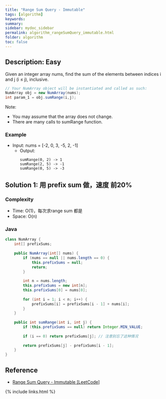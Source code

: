 ```yaml
---
title: "Range Sum Query - Immutable"
tags: [algorithm]
keywords:
summary:
sidebar: mydoc_sidebar
permalink: algorithm_rangeSumQuery_immutable.html
folder: algorithm
toc: false
---
```


## Description: Easy
Given an integer array nums, find the sum of the elements between indices i and j (i ≤ j), inclusive.

```java
// Your NumArray object will be instantiated and called as such:
NumArray obj = new NumArray(nums);
int param_1 = obj.sumRange(i,j);
```

Note:
* You may assume that the array does not change.
* There are many calls to sumRange function.

### Example
* Input: nums = [-2, 0, 3, -5, 2, -1]
  * Output: 
    ```
    sumRange(0, 2) -> 1
    sumRange(2, 5) -> -1
    sumRange(0, 5) -> -3
    ```

## Solution 1: 用 prefix sum 做，速度 前20%

### Complexity
* Time: O(1)，每次求range sum 都是
* Space: O(n)

### Java
```java
class NumArray {
    int[] prefixSums;
    
    public NumArray(int[] nums) {
        if (nums == null || nums.length == 0) {
            this.prefixSums = null;
            return;
        }
        
        int n = nums.length;
        this.prefixSums = new int[n];
        this.prefixSums[0] = nums[0];
        
        for (int i = 1; i < n; i++) {
            prefixSums[i] = prefixSums[i - 1] + nums[i];
        }
    }
    
    public int sumRange(int i, int j) {
        if (this.prefixSums == null) return Integer.MIN_VALUE;
        
        if (i == 0) return prefixSums[j]; // 注意别忘了这种情况
        
        return prefixSums[j] - prefixSums[i - 1];
    }
}
```

## Reference
* [Range Sum Query - Immutable [LeetCode]](https://leetcode.com/problems/range-sum-query-immutable/description/)

{% include links.html %}
